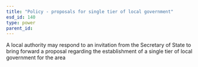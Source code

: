 ```yaml
---
title: "Policy - proposals for single tier of local government"
esd_id: 140
type: power
parent_id:  
---
```


A local authority may respond to an invitation from the Secretary of State to bring forward a proposal regarding the establishment of a single tier of local government for the area


